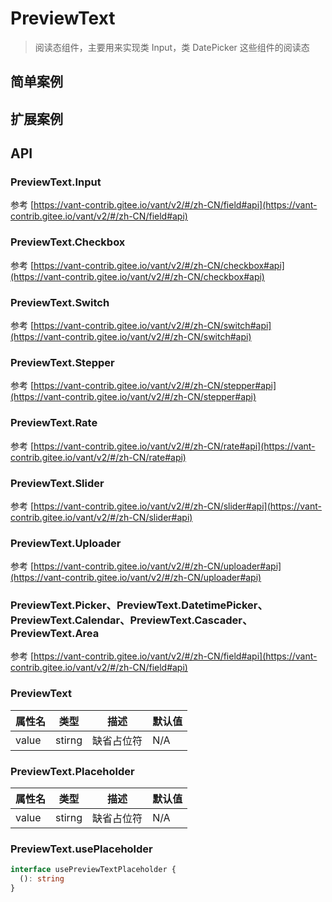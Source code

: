 # PreviewText

> 阅读态组件，主要用来实现类 Input，类 DatePicker 这些组件的阅读态

## 简单案例

<dumi-previewer demoPath="guide/preview-text/base" />

## 扩展案例

<dumi-previewer demoPath="guide/preview-text/extend" />

## API

### PreviewText.Input

参考 [https://vant-contrib.gitee.io/vant/v2/#/zh-CN/field#api](https://vant-contrib.gitee.io/vant/v2/#/zh-CN/field#api)

### PreviewText.Checkbox

参考 [https://vant-contrib.gitee.io/vant/v2/#/zh-CN/checkbox#api](https://vant-contrib.gitee.io/vant/v2/#/zh-CN/checkbox#api)

### PreviewText.Switch

参考 [https://vant-contrib.gitee.io/vant/v2/#/zh-CN/switch#api](https://vant-contrib.gitee.io/vant/v2/#/zh-CN/switch#api)

### PreviewText.Stepper

参考 [https://vant-contrib.gitee.io/vant/v2/#/zh-CN/stepper#api](https://vant-contrib.gitee.io/vant/v2/#/zh-CN/stepper#api)

### PreviewText.Rate

参考 [https://vant-contrib.gitee.io/vant/v2/#/zh-CN/rate#api](https://vant-contrib.gitee.io/vant/v2/#/zh-CN/rate#api)

### PreviewText.Slider

参考 [https://vant-contrib.gitee.io/vant/v2/#/zh-CN/slider#api](https://vant-contrib.gitee.io/vant/v2/#/zh-CN/slider#api)

### PreviewText.Uploader

参考 [https://vant-contrib.gitee.io/vant/v2/#/zh-CN/uploader#api](https://vant-contrib.gitee.io/vant/v2/#/zh-CN/uploader#api)

### PreviewText.Picker、PreviewText.DatetimePicker、PreviewText.Calendar、PreviewText.Cascader、PreviewText.Area

参考 [https://vant-contrib.gitee.io/vant/v2/#/zh-CN/field#api](https://vant-contrib.gitee.io/vant/v2/#/zh-CN/field#api)

### PreviewText

| 属性名 | 类型   | 描述       | 默认值 |
| ------ | ------ | ---------- | ------ |
| value  | stirng | 缺省占位符 | N/A    |

### PreviewText.Placeholder

| 属性名 | 类型   | 描述       | 默认值 |
| ------ | ------ | ---------- | ------ |
| value  | stirng | 缺省占位符 | N/A    |

### PreviewText.usePlaceholder

```ts pure
interface usePreviewTextPlaceholder {
  (): string
}
```
